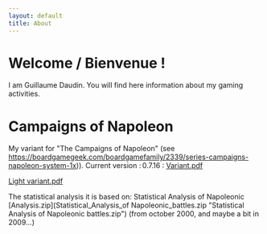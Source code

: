 ```yaml
---
layout: default
title: About
---
```

# Welcome / Bienvenue !

I am Guillaume Daudin. You will find here information about my gaming activities. 



# Campaigns of Napoleon

My variant for "The Campaigns of Napoleon" (see https://boardgamegeek.com/boardgamefamily/2339/series-campaigns-napoleon-system-1x)). Current version : 0.7.16 : [Variant.pdf](DaudinCampaingsofNapoleonVariant_0_7_16.pdf "DaudinCampaingsofNapoleonVariant_0_7_16.pdf") 


[Light variant.pdf](DaudinCampaingsofNapoleonLightVariant_0_1_11.pdf "DaudinCampaingsofNapoleonLightVariant_0_1_11.pdf")


The statistical analysis it is based on: Statistical Analysis of Napoleonic [Analysis.zip](Statistical_Analysis_of Napoleonic_battles.zip "Statistical Analysis of Napoleonic battles.zip") (from october 2000, and maybe a bit in 2009...)


